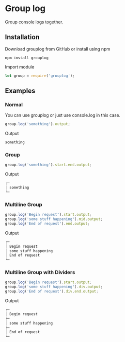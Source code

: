 # Group log
Group console logs together.

## Installation
Download grouplog from GitHub or install using npm
```
npm install grouplog
```
Import module
```js
let group = require('grouplog');
```

## Examples
### Normal
You can use grouplog or just use console.log in this case.
```js
group.log('something').output;
```
Output
```sh
something
```
### Group
```js
group.log('something').start.end.output;
```
Output
```sh
┌─
│ something
└─
```
### Multiline Group
```js
group.log('Begin request').start.output;
group.log('some stuff happening').mid.output;
group.log('End of request').end.output;
```
Output
```sh
┌─
│ Begin request
│ some stuff happening
│ End of request
└─
```
### Multiline Group with Dividers
```js
group.log('Begin request').start.output;
group.log('some stuff happening').div.output;
group.log('End of request').div.end.output;
```
Output
```sh
┌─
│ Begin request
├─
│ some stuff happening
├─
│ End of request
└─
```